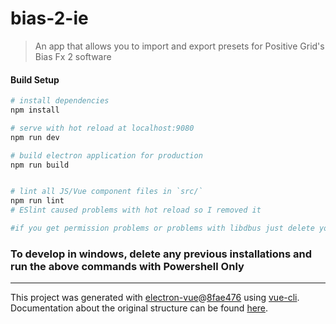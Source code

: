 # bias-2-ie

> An app that allows you to import and export presets for Positive Grid's Bias Fx 2 software

#### Build Setup

``` bash
# install dependencies
npm install

# serve with hot reload at localhost:9080
npm run dev

# build electron application for production
npm run build


# lint all JS/Vue component files in `src/`
npm run lint
# ESlint caused problems with hot reload so I removed it

#if you get permission problems or problems with libdbus just delete your local instance and git clone again

```

### To develop in windows, delete any previous installations and run the above commands with **Powershell Only**

---

This project was generated with [electron-vue](https://github.com/SimulatedGREG/electron-vue)@[8fae476](https://github.com/SimulatedGREG/electron-vue/tree/8fae4763e9d225d3691b627e83b9e09b56f6c935) using [vue-cli](https://github.com/vuejs/vue-cli). Documentation about the original structure can be found [here](https://simulatedgreg.gitbooks.io/electron-vue/content/index.html).
